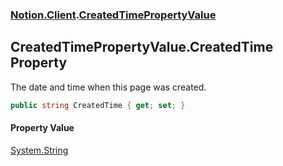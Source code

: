 ### [Notion.Client](Notion.Client.md 'Notion.Client').[CreatedTimePropertyValue](Notion.Client.CreatedTimePropertyValue.md 'Notion.Client.CreatedTimePropertyValue')

## CreatedTimePropertyValue.CreatedTime Property

The date and time when this page was created.

```csharp
public string CreatedTime { get; set; }
```

#### Property Value
[System.String](https://docs.microsoft.com/en-us/dotnet/api/System.String 'System.String')